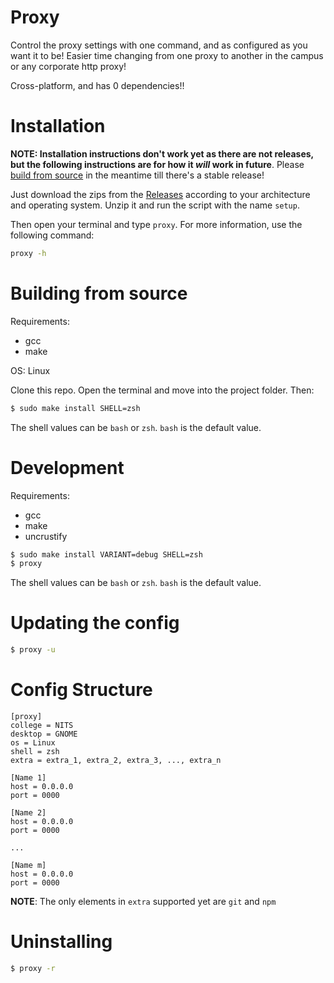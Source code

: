# Proxy

Control the proxy settings with one command, and as configured as you want it to
be! Easier time changing from one proxy to another in the campus or any corporate http proxy!

Cross-platform, and has 0 dependencies!!

# Installation

**NOTE: Installation instructions don't work yet as there are not releases, but the following instructions are for how it *will* work in future**. Please [build from source](#building-from-source) in the meantime till there's a stable release!

Just download the zips from the [Releases](https://github.com/resyfer/proxy/releases)
according to your architecture and operating system. Unzip it and run the script
with the name `setup`.

Then open your terminal and type `proxy`. For more information, use the following
command:

```sh
proxy -h
```

# Building from source

Requirements:
- gcc
- make

OS: Linux

Clone this repo. Open the terminal and move into the project folder. Then:

```sh
$ sudo make install SHELL=zsh
```

The shell values can be `bash` or `zsh`. `bash` is the default value.


# Development

Requirements:
- gcc
- make
- uncrustify

```sh
$ sudo make install VARIANT=debug SHELL=zsh
$ proxy
```

The shell values can be `bash` or `zsh`. `bash` is the default value.

# Updating the config
```sh
$ proxy -u
```

# Config Structure
```
[proxy]
college = NITS
desktop = GNOME
os = Linux
shell = zsh
extra = extra_1, extra_2, extra_3, ..., extra_n

[Name 1]
host = 0.0.0.0
port = 0000

[Name 2]
host = 0.0.0.0
port = 0000

...

[Name m]
host = 0.0.0.0
port = 0000
```

**NOTE**: The only elements in `extra` supported yet are `git` and `npm`

# Uninstalling
```sh
$ proxy -r
```
